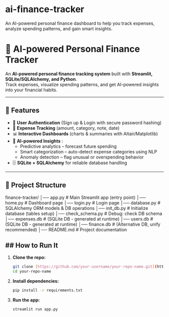 # ai-finance-tracker
An AI-powered personal finance dashboard to help you track expenses, analyze spending patterns, and gain smart insights.
# 💸 AI-powered Personal Finance Tracker  

An **AI-powered personal finance tracking system** built with **Streamlit, SQLite/SQLAlchemy, and Python**.  
Track expenses, visualize spending patterns, and get AI-powered insights into your financial habits.  

---

## 🚀 Features  

- 🔑 **User Authentication** (Sign up & Login with secure password hashing)  
- 📝 **Expense Tracking** (amount, category, note, date)  
- 📊 **Interactive Dashboards** (charts & summaries with Altair/Matplotlib)  
- 🤖 **AI-powered Insights** :  
  - Predictive analytics – forecast future spending  
  - Smart categorization – auto-detect expense categories using NLP  
  - Anomaly detection – flag unusual or overspending behavior  
- 🗄 **SQLite + SQLAlchemy** for reliable database handling  

---

## 📂 Project Structure  

finance-tracker/
│── app.py # Main Streamlit app (entry point)
│── home.py # Dashboard page
│── login.py # Login page
│── database.py # SQLAlchemy ORM models & DB operations
│── init_db.py # Initialize database (tables setup)
│── check_schema.py # Debug: check DB schema
│── expenses.db # (SQLite DB - generated at runtime)
│── users.db # (SQLite DB - generated at runtime)
│── finance.db # (Alternative DB, unify recommended)
│── README.md # Project documentation

## ## How to Run It

1.  **Clone the repo:**
    ```bash
    git clone [https://github.com/your-username/your-repo-name.git](https://github.com/your-username/your-repo-name.git)
    cd your-repo-name
    ```

2.  **Install dependencies:**
    ```bash
    pip install -r requirements.txt
    ```

3.  **Run the app:**
    ```bash
    streamlit run app.py
    ```







